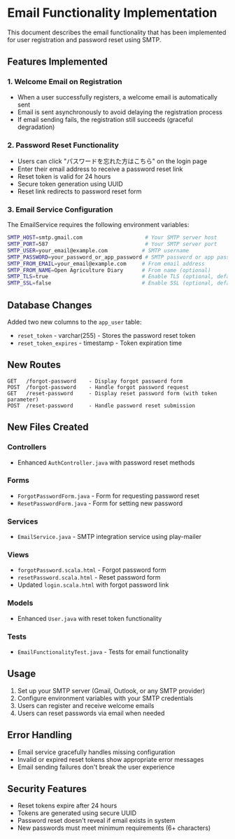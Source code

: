 # Email Functionality Implementation

This document describes the email functionality that has been implemented for user registration and password reset using SMTP.

## Features Implemented

### 1. Welcome Email on Registration
- When a user successfully registers, a welcome email is automatically sent
- Email is sent asynchronously to avoid delaying the registration process
- If email sending fails, the registration still succeeds (graceful degradation)

### 2. Password Reset Functionality
- Users can click "パスワードを忘れた方はこちら" on the login page
- Enter their email address to receive a password reset link
- Reset token is valid for 24 hours
- Secure token generation using UUID
- Reset link redirects to password reset form

### 3. Email Service Configuration
The EmailService requires the following environment variables:

```bash
SMTP_HOST=smtp.gmail.com                    # Your SMTP server host
SMTP_PORT=587                               # Your SMTP server port
SMTP_USER=your_email@example.com           # SMTP username
SMTP_PASSWORD=your_password_or_app_password # SMTP password or app password
SMTP_FROM_EMAIL=your_email@example.com     # From email address
SMTP_FROM_NAME=Open Agriculture Diary      # From name (optional)
SMTP_TLS=true                              # Enable TLS (optional, defaults to true)
SMTP_SSL=false                             # Enable SSL (optional, defaults to false)
```

## Database Changes

Added two new columns to the `app_user` table:
- `reset_token` - varchar(255) - Stores the password reset token
- `reset_token_expires` - timestamp - Token expiration time

## New Routes

```
GET   /forgot-password    - Display forgot password form
POST  /forgot-password    - Handle forgot password request
GET   /reset-password     - Display reset password form (with token parameter)
POST  /reset-password     - Handle password reset submission
```

## New Files Created

### Controllers
- Enhanced `AuthController.java` with password reset methods

### Forms
- `ForgotPasswordForm.java` - Form for requesting password reset
- `ResetPasswordForm.java` - Form for setting new password

### Services
- `EmailService.java` - SMTP integration service using play-mailer

### Views
- `forgotPassword.scala.html` - Forgot password form
- `resetPassword.scala.html` - Reset password form
- Updated `login.scala.html` with forgot password link

### Models
- Enhanced `User.java` with reset token functionality

### Tests
- `EmailFunctionalityTest.java` - Tests for email functionality

## Usage

1. Set up your SMTP server (Gmail, Outlook, or any SMTP provider)
2. Configure environment variables with your SMTP credentials
3. Users can register and receive welcome emails
4. Users can reset passwords via email when needed

## Error Handling

- Email service gracefully handles missing configuration
- Invalid or expired reset tokens show appropriate error messages
- Email sending failures don't break the user experience

## Security Features

- Reset tokens expire after 24 hours
- Tokens are generated using secure UUID
- Password reset doesn't reveal if email exists in system
- New passwords must meet minimum requirements (6+ characters)